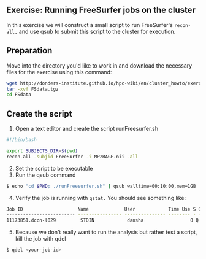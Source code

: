 ## Exercise: Running FreeSurfer jobs on the cluster
In this exercise we will construct a small script to run FreeSurfer's `recon-all,` and use qsub to submit this script to the cluster for execution.

## Preparation
Move into the directory you'd like to work in and download the necessary files for the exercise using this command:

```bash
wget http://donders-institute.github.io/hpc-wiki/en/cluster_howto/exercise_freesurfer/FSdata.tgz
tar -xvf FSdata.tgz
cd FSdata
```
## Create the script 
 1. Open a text editor and create the script runFreesurfer.sh
 ```bash
 #!/bin/bash

 export SUBJECTS_DIR=$(pwd)
 recon-all -subjid FreeSurfer -i MP2RAGE.nii -all
 ```
 2. Set the script to be executable
 3. Run the qsub command
 ```bash
 $ echo "cd $PWD; ./runFreesurfer.sh" | qsub walltime=00:10:00,mem=1GB 
 ```
 4. Verify the job is running with `qstat.` You should see something like:
 ```bash
 Job ID                    Name             User            Time Use S Queue
 ------------------------- ---------------- --------------- -------- - -----
 11173851.dccn-l029         STDIN            dansha                 0 Q long
 ```
5. Because we don't really want to run the analysis but rather test a script, kill the job with qdel
 ```bash
 $ qdel <your-job-id>
 ```
